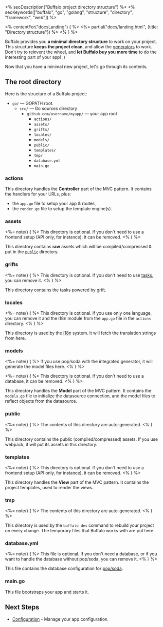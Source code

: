 <% seoDescription("Buffalo project directory structure") %>
<% seoKeywords(["buffalo", "go", "golang", "structure", "directory", "framework", "web"]) %>

<% contentFor("docsLanding") { %>
  <%= partial("docs/landing.html", {title: "Directory structure"}) %>
<% } %>

Buffalo provides you **a minimal directory structure** to work on your project. This structure **keeps the project clean**, and allow the [generators](/docs/generators) to work. Don't try to reinvent the wheel, and **let Buffalo buy you more time** to do the interesting part of your app! :)

Now that you have a minimal new project, let's go through its contents.

## The root directory

Here is the structure of a Buffalo project:

* `go/` &mdash; GOPATH root.
	* `src/` &mdash; Go sources directory
		* `github.com/username/myapp/` &mdash; your app root
			* `actions/`
			* `assets/`
			* `grifts/`
			* `locales/`
			* `models/`
			* `public/`
			* `templates/`
			* `tmp/`
			* `database.yml`
			* `main.go`

### actions

This directory handles the **Controller** part of the MVC pattern. It contains the handlers for your URLs, plus:

* the `app.go` file to setup your app & routes,
* the `render.go` file to setup the template engine(s).

### assets

<%= note() { %>
This directory is optional. If you don't need to use a frontend setup (API only, for instance), it can be removed.
<% } %>

This directory contains **raw** assets which will be compiled/compressed & put in the [`public`](#public) directory.

### grifts

<%= note() { %>
This directory is optional. If you don't need to use [tasks](/docs/tasks), you can remove it.
<% } %>

This directory contains the [tasks](/docs/tasks) powered by [grift](https://github.com/markbates/grift).

### locales

<%= note() { %>
This directory is optional. If you use only one language, you can remove it and the i18n module from the `app.go` file in the `actions` directory.
<% } %>

This directory is used by the <abbr title="internationalization">i18n</abbr> system. It will fetch the translation strings from here.

### models

<%= note() { %>
If you use pop/soda with the integrated generator, it will generate the model files here.
<% } %>

<%= note() { %>
This directory is optional. If you don't need to use a database, it can be removed.
<% } %>

This directory handles the **Model** part of the MVC pattern. It contains the `models.go` file to initialize the datasource connection, and the model files to reflect objects from the datasource.

### public

<%= note() { %>
The contents of this directory are auto-generated.
<% } %>

This directory contains the public (compiled/compressed) assets. If you use webpack, it will put its assets in this directory.

### templates

<%= note() { %>
This directory is optional. If you don't need to use a frontend setup (API only, for instance), it can be removed.
<% } %>

This directory handles the **View** part of the MVC pattern. It contains the project templates, used to render the views.

### tmp

<%= note() { %>
The contents of this directory are auto-generated.
<% } %>

This directory is used by the `buffalo dev` command to rebuild your project on every change. The temporary files that Buffalo works with are put here.

### database.yml

<%= note() { %>
This file is optional. If you don't need a database, or if you want to handle the database without pop/soda, you can remove it.
<% } %>

This file contains the database configuration for [pop/soda](https://github.com/gobuffalo/pop).

### main.go

This file bootstraps your app and starts it.

## Next Steps

* [Configuration](/en/docs/config-vars) - Manage your app configuration.